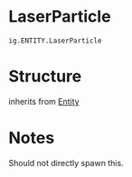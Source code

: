 # LaserParticle
`ig.ENTITY.LaserParticle`

# Structure
inherits from [Entity](/entities/base/entity.md)



# Notes
Should not directly spawn this.